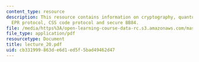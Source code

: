 ```yaml
---
content_type: resource
description: This resource contains information on cryptography, quantum key distribution,
  EPR protocol, CSS code protocol and secure BB84.
file: /media/https%3A/open-learning-course-data-rc.s3.amazonaws.com/mas-865j-quantum-information-science-spring-2006/cb331999863de6d1ed5f5bad49462d47_lecture_20.pdf
file_type: application/pdf
resourcetype: Document
title: lecture_20.pdf
uid: cb331999-863d-e6d1-ed5f-5bad49462d47
---
```

